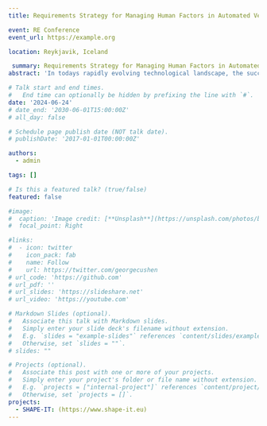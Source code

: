```yaml
---
title: Requirements Strategy for Managing Human Factors in Automated Vehicle Development

event: RE Conference
event_url: https://example.org

location: Reykjavik, Iceland

 summary: Requirements Strategy for Managing Human Factors in Automated Vehicle Development
abstract: 'In todays rapidly evolving technological landscape, the success of tools and systems relies heavily on their ability to meet the needs and expectations of users. User-centered design approaches, with a focus on human factors, have gained increasing attention as they prioritize the human element in the development process. With the increasing complexity of software-based systems, companies are adopting agile development methodologies and emphasizing continuous software experimentation. However, there is limited knowledge on how to effectively execute continuous experimentation with respect to human factors within this context. This research paper presents an exploratory qualitative study for integrating human factors in continuous experimentation, aiming to uncover distinctive characteristics of human factors and continuous software experiments, practical challenges for integrating human factors in continuous software experiments, and best practices associated with the management of continuous human factors experimentation.'

# Talk start and end times.
#   End time can optionally be hidden by prefixing the line with `#`.
date: '2024-06-24'
# date_end: '2030-06-01T15:00:00Z'
# all_day: false

# Schedule page publish date (NOT talk date).
# publishDate: '2017-01-01T00:00:00Z'

authors:
  - admin

tags: []

# Is this a featured talk? (true/false)
featured: false

#image:
#  caption: 'Image credit: [**Unsplash**](https://unsplash.com/photos/bzdhc5b3Bxs)'
#  focal_point: Right

#links:
#  - icon: twitter
#    icon_pack: fab
#    name: Follow
#    url: https://twitter.com/georgecushen
# url_code: 'https://github.com'
# url_pdf: ''
# url_slides: 'https://slideshare.net'
# url_video: 'https://youtube.com'

# Markdown Slides (optional).
#   Associate this talk with Markdown slides.
#   Simply enter your slide deck's filename without extension.
#   E.g. `slides = "example-slides"` references `content/slides/example-slides.md`.
#   Otherwise, set `slides = ""`.
# slides: ""

# Projects (optional).
#   Associate this post with one or more of your projects.
#   Simply enter your project's folder or file name without extension.
#   E.g. `projects = ["internal-project"]` references `content/project/deep-learning/index.md`.
#   Otherwise, set `projects = []`.
projects:
  - SHAPE-IT: (https://www.shape-it.eu)
---
```

